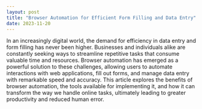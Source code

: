 ```yaml
---
layout: post
title: "Browser Automation for Efficient Form Filling and Data Entry"
date: 2023-11-20
---
```


In an increasingly digital world, the demand for efficiency in data entry and form filling has never been higher. Businesses and individuals alike are constantly seeking ways to streamline repetitive tasks that consume valuable time and resources. Browser automation has emerged as a powerful solution to these challenges, allowing users to automate interactions with web applications, fill out forms, and manage data entry with remarkable speed and accuracy. This article explores the benefits of browser automation, the tools available for implementing it, and how it can transform the way we handle online tasks, ultimately leading to greater productivity and reduced human error.

